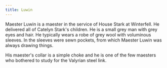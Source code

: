 ```yaml
---
title: Luwin
---
```


Maester Luwin is a maester in the service of House Stark at Winterfell. He delivered all of Catelyn Stark's children. He is a small grey man with grey eyes and hair. He typically wears a robe of grey wool with voluminous sleeves. In the sleeves were sewn pockets, from which Maester Luwin was always drawing things.

His maester's collar is a simple choke and he is one of the few maesters who bothered to study for the Valyrian steel link. 


